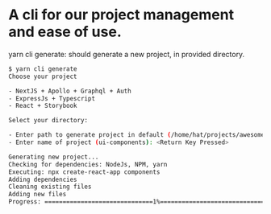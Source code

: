 # A cli for our project management and ease of use.

yarn cli generate: should generate a new project, in provided directory.

```bash
$ yarn cli generate
Choose your project

- NextJS + Apollo + Graphql + Auth
- ExpressJs + Typescript
- React + Storybook

Select your directory:

- Enter path to generate project in default (/home/hat/projects/awesome/packages): <Return Key Pressed>
- Enter name of project (ui-components): <Return Key Pressed>

Generating new project...
Checking for dependencies: NodeJs, NPM, yarn
Executing: npx create-react-app components
Adding dependencies
Cleaning existing files
Adding new files
Progress: ==============================1%=========================================
```
